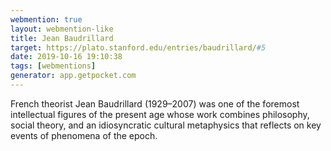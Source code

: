```yaml
---
webmention: true
layout: webmention-like
title: Jean Baudrillard
target: https://plato.stanford.edu/entries/baudrillard/#5
date: 2019-10-16 19:10:38
tags: [webmentions]
generator: app.getpocket.com
---
```


French theorist Jean Baudrillard (1929–2007) was one of the foremost
intellectual figures of the present age whose work combines philosophy, social
theory, and an idiosyncratic cultural metaphysics that reflects on key events of
phenomena of the epoch.
